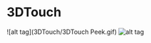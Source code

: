 # 3DTouch

![alt tag](3DTouch/3DTouch Peek.gif)
![alt tag](https://github.com/g-enius/3DTouch/blob/master/forceTouch.gif)

